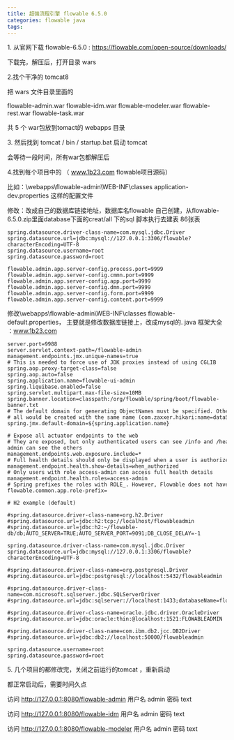 ```yaml
---
title: 超强流程引擎 flowable 6.5.0
categories: flowable java
tags: 
---
```

1\. 从官网下载 flowable-6.5.0 : https://flowable.com/open-source/downloads/

下载完，解压后，打开目录 wars

2.找个干净的 tomcat8

把 wars 文件目录里面的

flowable-admin.war flowable-idm.war flowable-modeler.war flowable-rest.war
flowable-task.war

共 5 个 war包放到tomact的 webapps 目录

3\. 然后找到 tomcat / bin / startup.bat 启动 tomcat

会等待一段时间，所有war包都解压后

4.找到每个项目中的 （ www.1b23.com flowable项目源码）

比如：\webapps\flowable-admin\WEB-INF\classes application-dev.properties 这样的配置文件

修改：改成自己的数据库链接地址，数据库名flowable 自己创建，从flowable-6.5.0.zip里面database下面的creat/all
下的sql 脚本执行去建表 86张表

    
    
    spring.datasource.driver-class-name=com.mysql.jdbc.Driver
    spring.datasource.url=jdbc:mysql://127.0.0.1:3306/flowable?characterEncoding=UTF-8
    spring.datasource.username=root
    spring.datasource.password=root
    
    flowable.admin.app.server-config.process.port=9999
    flowable.admin.app.server-config.cmmn.port=9999
    flowable.admin.app.server-config.app.port=9999
    flowable.admin.app.server-config.dmn.port=9999
    flowable.admin.app.server-config.form.port=9999
    flowable.admin.app.server-config.content.port=9999

修改\webapps\flowable-admin\WEB-INF\classes flowable-default.properties，
主要就是修改数据库链接上，改成mysql的. java 框架大全 ：www.1b23.com

    
    
    server.port=9988
    server.servlet.context-path=/flowable-admin
    management.endpoints.jmx.unique-names=true
    # This is needed to force use of JDK proxies instead of using CGLIB
    spring.aop.proxy-target-class=false
    spring.aop.auto=false
    spring.application.name=flowable-ui-admin
    spring.liquibase.enabled=false
    spring.servlet.multipart.max-file-size=10MB
    spring.banner.location=classpath:/org/flowable/spring/boot/flowable-banner.txt
    # The default domain for generating ObjectNames must be specified. Otherwise when multiple Spring Boot applications start in the same servlet container
    # all would be created with the same name (com.zaxxer.hikari:name=dataSource,type=HikariDataSource) for example
    spring.jmx.default-domain=${spring.application.name}
    
    # Expose all actuator endpoints to the web
    # They are exposed, but only authenticated users can see /info and /health abd users with access-admin can see the others
    management.endpoints.web.exposure.include=*
    # Full health details should only be displayed when a user is authorized
    management.endpoint.health.show-details=when_authorized
    # Only users with role access-admin can access full health details
    management.endpoint.health.roles=access-admin
    # Spring prefixes the roles with ROLE_. However, Flowable does not have that concept yet, so we need to override that with an empty string
    flowable.common.app.role-prefix=
    
    # H2 example (default)
    
    #spring.datasource.driver-class-name=org.h2.Driver
    #spring.datasource.url=jdbc:h2:tcp://localhost/flowableadmin
    #spring.datasource.url=jdbc:h2:~/flowable-db/db;AUTO_SERVER=TRUE;AUTO_SERVER_PORT=9091;DB_CLOSE_DELAY=-1
    
    spring.datasource.driver-class-name=com.mysql.jdbc.Driver
    spring.datasource.url=jdbc:mysql://127.0.0.1:3306/flowable?characterEncoding=UTF-8
    
    #spring.datasource.driver-class-name=org.postgresql.Driver
    #spring.datasource.url=jdbc:postgresql://localhost:5432/flowableadmin
    
    #spring.datasource.driver-class-name=com.microsoft.sqlserver.jdbc.SQLServerDriver
    #spring.datasource.url=jdbc:sqlserver://localhost:1433;databaseName=flowableadmin
    
    #spring.datasource.driver-class-name=oracle.jdbc.driver.OracleDriver
    #spring.datasource.url=jdbc:oracle:thin:@localhost:1521:FLOWABLEADMIN
    
    #spring.datasource.driver-class-name=com.ibm.db2.jcc.DB2Driver
    #spring.datasource.url=jdbc:db2://localhost:50000/flowableadmin
    
    spring.datasource.username=root
    spring.datasource.password=root

5\. 几个项目的都修改完，关闭之前运行的tomcat ，重新启动

都正常启动后，需要时间久点

访问 http://127.0.0.1:8080/flowable-admin 用户名 admin 密码 text

访问 http://127.0.0.1:8080/flowable-idm 用户名 admin 密码 text

访问 http://127.0.0.1:8080/flowable-modeler 用户名 admin 密码 text

